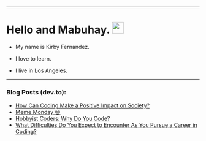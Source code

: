 
<img src="https://komarev.com/ghpvc/?username=kirbygit&style=flat-square&color=blue" alt=""/>

---
<h1>
  Hello and Mabuhay.
  <img src="https://media.giphy.com/media/hvRJCLFzcasrR4ia7z/giphy.gif" width="30px"/>
</h1>

- My name is Kirby Fernandez.

- I love to learn.

- I live in Los Angeles.

---

### Blog Posts (dev.to):
<!-- BLOG-POST-LIST:START -->
- [How Can Coding Make a Positive Impact on Society?](https://dev.to/codenewbieteam/how-can-coding-make-a-positive-impact-on-society-na8)
- [Meme Monday 😝](https://dev.to/ben/meme-monday-193h)
- [Hobbyist Coders: Why Do You Code?](https://dev.to/codenewbieteam/hobbyist-coders-why-do-you-code-457b)
- [What Difficulties Do You Expect to Encounter As You Pursue a Career in Coding?](https://dev.to/codenewbieteam/what-difficulties-do-you-expect-to-encounter-as-you-pursue-a-career-in-coding-2o1n)
<!-- BLOG-POST-LIST:END -->
